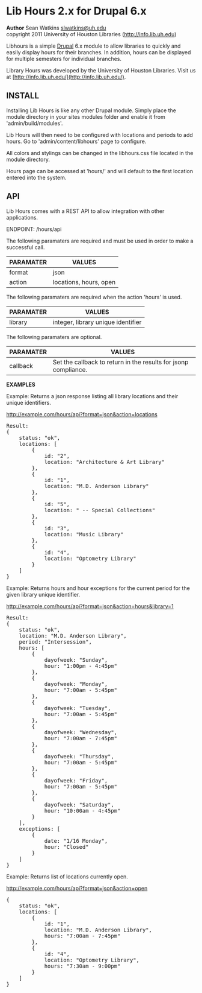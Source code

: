 Lib Hours 2.x for Drupal 6.x
============================

**Author** Sean Watkins <slwatkins@uh.edu>  
copyright 2011 University of Houston Libraries (http://info.lib.uh.edu)


Libhours is a simple [Drupal](http://www.drupal.org) 6.x module to allow libraries to quickly and easily display
hours for their branches. In addition, hours can be displayed for multiple semesters for individual branches.

Library Hours was developed by the University of Houston Libraries. Visit us at [http://info.lib.uh.edu/](http://info.lib.uh.edu/).


INSTALL
-------

Installing Lib Hours is like any other Drupal module. Simply place the module 
directory in your sites modules folder and enable it from 
'admin/build/modules'.

Lib Hours will then need to be configured with locations and periods to add 
hours. Go to 'admin/content/libhours' page to configure.

All colors and stylings can be changed in the libhours.css file located in the
module directory.

Hours page can be accessed at 'hours/' and will default to the first location 
entered into the system.

API
---

Lib Hours comes with a REST API to allow integration with other applications.

ENDPOINT: /hours/api

The following paramaters are required and must be used in order to make a 
successful call.

PARAMATER | VALUES
--------- | ------
format    | json
action    | locations, hours, open

The following paramaters are required when the action 'hours' is used.

PARAMATER | VALUES
--------- | ------
library   | integer, library unique identifier

The following paramaters are optional.

PARAMATER | VALUES
--------- | ------
callback  | Set the callback to return in the results for jsonp compliance.


**EXAMPLES**


Example: Returns a json response listing all library locations and their unique
identifiers.

http://example.com/hours/api?format=json&action=locations
<pre>
Result:
{
	status: "ok",
	locations: [
		{
			id: "2",
			location: "Architecture & Art Library"
		},
		{
			id: "1",
			location: "M.D. Anderson Library"
		},
		{
			id: "5",
			location: " -- Special Collections"
		},
		{
			id: "3",
			location: "Music Library"
		},
		{
			id: "4",
			location: "Optometry Library"
		}
	]
}
</pre>
Example: Returns hours and hour exceptions for the current period for the given
library unique identifier.

http://example.com/hours/api?format=json&action=hours&library=1
<pre>
Result:
{
	status: "ok",
	location: "M.D. Anderson Library",
	period: "Intersession",
	hours: [
		{
			dayofweek: "Sunday",
			hour: "1:00pm - 4:45pm"
		},
		{
			dayofweek: "Monday",
			hour: "7:00am - 5:45pm"
		},
		{
			dayofweek: "Tuesday",
			hour: "7:00am - 5:45pm"
		},
		{
			dayofweek: "Wednesday",
			hour: "7:00am - 7:45pm"
		},
		{
			dayofweek: "Thursday",
			hour: "7:00am - 5:45pm"
		},
		{
			dayofweek: "Friday",
			hour: "7:00am - 5:45pm"
		},
		{
			dayofweek: "Saturday",
			hour: "10:00am - 4:45pm"
		}
	],
	exceptions: [
		{
			date: "1/16 Monday",
			hour: "Closed"
		}
	]
}
</pre>
Example: Returns list of locations currently open.

http://example.com/hours/api?format=json&action=open
<pre>
{
	status: "ok",
	locations: [
		{
			id: "1",
			location: "M.D. Anderson Library",
			hours: "7:00am - 7:45pm"
		},
		{
			id: "4",
			location: "Optometry Library",
			hours: "7:30am - 9:00pm"
		}
	]
}
</pre>
